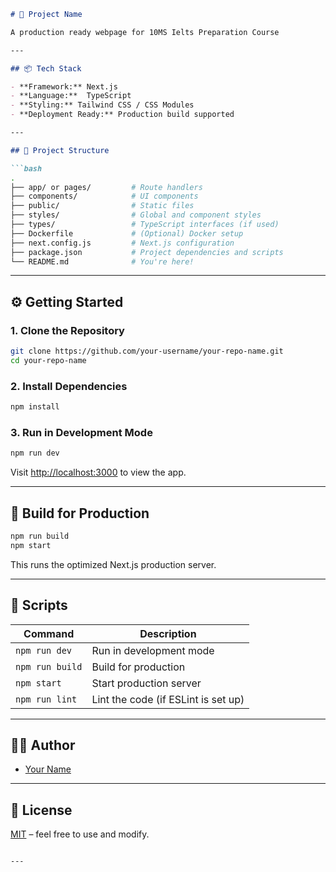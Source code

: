 ````md
# 🚀 Project Name

A production ready webpage for 10MS Ielts Preparation Course

---

## 📦 Tech Stack

- **Framework:** Next.js
- **Language:**  TypeScript
- **Styling:** Tailwind CSS / CSS Modules
- **Deployment Ready:** Production build supported

---

## 📁 Project Structure

```bash
.
├── app/ or pages/         # Route handlers
├── components/            # UI components
├── public/                # Static files
├── styles/                # Global and component styles
├── types/                 # TypeScript interfaces (if used)
├── Dockerfile             # (Optional) Docker setup
├── next.config.js         # Next.js configuration
├── package.json           # Project dependencies and scripts
└── README.md              # You're here!
````

---

## ⚙️ Getting Started

### 1. Clone the Repository

```bash
git clone https://github.com/your-username/your-repo-name.git
cd your-repo-name
```

### 2. Install Dependencies

```bash
npm install
```

### 3. Run in Development Mode

```bash
npm run dev
```

Visit [http://localhost:3000](http://localhost:3000) to view the app.

---

## 🚀 Build for Production

```bash
npm run build
npm start
```

This runs the optimized Next.js production server.


---

## 🧪 Scripts

| Command         | Description                         |
| --------------- | ----------------------------------- |
| `npm run dev`   | Run in development mode             |
| `npm run build` | Build for production                |
| `npm start`     | Start production server             |
| `npm run lint`  | Lint the code (if ESLint is set up) |

---

## 🙋‍♂️ Author

* [Your Name](https://github.com/your-username)

---

## 📜 License

[MIT](LICENSE) – feel free to use and modify.

```

---
